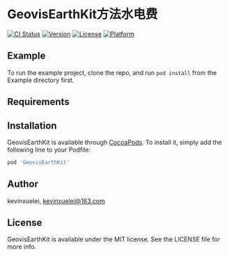 # GeovisEarthKit方法水电费

[![CI Status](https://img.shields.io/travis/kevinxuelei/GeovisEarthKit.svg?style=flat)](https://travis-ci.org/kevinxuelei/GeovisEarthKit)
[![Version](https://img.shields.io/cocoapods/v/GeovisEarthKit.svg?style=flat)](https://cocoapods.org/pods/GeovisEarthKit)
[![License](https://img.shields.io/cocoapods/l/GeovisEarthKit.svg?style=flat)](https://cocoapods.org/pods/GeovisEarthKit)
[![Platform](https://img.shields.io/cocoapods/p/GeovisEarthKit.svg?style=flat)](https://cocoapods.org/pods/GeovisEarthKit)

## Example

To run the example project, clone the repo, and run `pod install` from the Example directory first.

## Requirements

## Installation

GeovisEarthKit is available through [CocoaPods](https://cocoapods.org). To install
it, simply add the following line to your Podfile:

```ruby
pod 'GeovisEarthKit'
```

## Author

kevinxuelei, kevinxuelei@163.com

## License

GeovisEarthKit is available under the MIT license. See the LICENSE file for more info.
